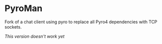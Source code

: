 PyroMan
=======

Fork of a chat client using pyro to replace all Pyro4 dependencies with TCP sockets.

*This version doesn't work yet*